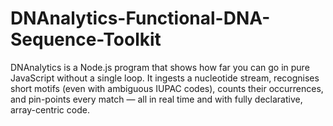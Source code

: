 # DNAnalytics-Functional-DNA-Sequence-Toolkit
DNAnalytics is a Node.js program that shows how far you can go in pure JavaScript without a single loop. It ingests a nucleotide stream, recognises short motifs (even with ambiguous IUPAC codes), counts their occurrences, and pin-points every match — all in real time and with fully declarative, array-centric code.
